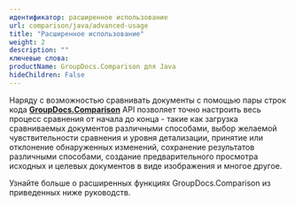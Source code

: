 ```yaml
---
идентификатор: расширенное использование
url: comparison/java/advanced-usage
title: "Расширенное использование"
weight: 2
description: ""
ключевые слова:
productName: GroupDocs.Comparison для Java
hideChildren: False
---
```

Наряду с возможностью сравнивать документы с помощью пары строк кода **[ GroupDocs.Comparison](https://products.groupdocs.com/comparison/java)** API позволяет точно настроить весь процесс сравнения от начала до конца - такие как загрузка сравниваемых документов различными способами, выбор желаемой чувствительности сравнения и уровня детализации, принятие или отклонение обнаруженных изменений, сохранение результатов различными способами, создание предварительного просмотра исходных и целевых документов в виде изображения и многое другое.

Узнайте больше о расширенных функциях GroupDocs.Comparison из приведенных ниже руководств.

